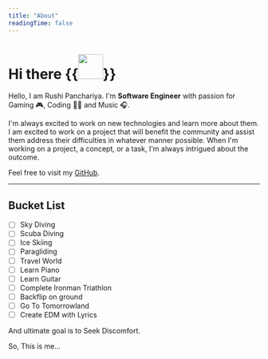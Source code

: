 ```yaml
---
title: "About"
readingTime: false
---
```


# Hi there {{<image src="/img/pikachu-running.gif" position="left" style="width: 50px;">}}

Hello, I am Rushi Panchariya. I'm **Software Engineer** with passion for Gaming 🎮, Coding 👨‍💻 and Music 🎧.

I'm always excited to work on new technologies and learn more about them. I am excited to work on a project that will benefit the community and assist them address their difficulties in whatever manner possible. When I'm working on a project, a concept, or a task, I'm always intrigued about the outcome.

Feel free to visit my [GitHub](https://github.com/imrushi).

---

## Bucket List

- [ ] Sky Diving
- [ ] Scuba Diving
- [ ] Ice Skiing
- [ ] Paragliding
- [ ] Travel World
- [ ] Learn Piano
- [ ] Learn Guitar
- [ ] Complete Ironman Triathlon
- [ ] Backflip on ground
- [ ] Go To Tomorrowland
- [ ] Create EDM with Lyrics

And ultimate goal is to Seek Discomfort.

So, This is me...
